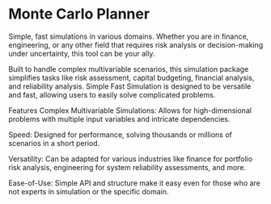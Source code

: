 # Monte Carlo Planner
Simple, fast simulations in various domains. Whether you are in finance, engineering, or any other field that requires risk analysis or decision-making under uncertainty, this tool can be your ally.

Built to handle complex multivariable scenarios, this simulation package simplifies tasks like risk assessment, capital budgeting, financial analysis, and reliability analysis. Simple Fast Simulation is designed to be versatile and fast, allowing users to easily solve complicated problems.

Features
Complex Multivariable Simulations: Allows for high-dimensional problems with multiple input variables and intricate dependencies.

Speed: Designed for performance, solving thousands or millions of scenarios in a short period.

Versatility: Can be adapted for various industries like finance for portfolio risk analysis, engineering for system reliability assessments, and more.

Ease-of-Use: Simple API and structure make it easy even for those who are not experts in simulation or the specific domain.
